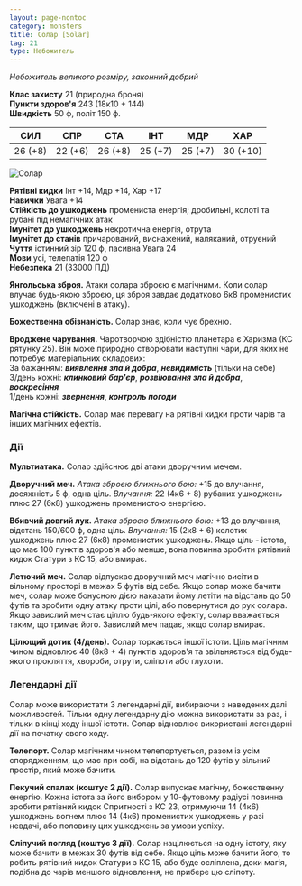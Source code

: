 ```yaml
---
layout: page-nontoc
category: monsters
title: Солар [Solar]
tag: 21
type: Небожитель
---
```


_Небожитель великого розміру, законний добрий_

**Клас захисту** 21 (природна броня)    
**Пункти здоров'я** 243 (18к10 + 144)    
**Швидкість** 50 ф, політ 150 ф.

| СИЛ     | СПР     | СТА     | ІНТ     | МДР     | ХАР      |
| ------- | ------- | ------- | ------- | ------- | -------- |
| 26 (+8) | 22 (+6) | 26 (+8) | 25 (+7) | 25 (+7) | 30 (+10) |

![Солар](https://www.dndbeyond.com/avatars/thumbnails/30761/809/1000/1000/638061094428241214.png)

**Рятівні кидки** Інт +14, Мдр +14, Хар +17    
**Навички** Увага +14    
**Стійкість до ушкоджень** промениста енергія; дробильні, колоті та рубані під немагічних атак    
**Імунітет до ушкоджень** некротична енергія, отрута    
**Імунітет до станів** причарований, виснажений, наляканий, отруєний    
**Чуття** істинний зір 120 ф, пасивна Увага 24    
**Мови** усі, телепатія 120 ф    
**Небезпека** 21 (33000 ПД)

**Янгольська зброя.** Атаки солара зброєю є магічними. Коли солар влучає будь-якою зброєю, ця зброя завдає додатково 6к8 променистих ушкоджень (включені в атаку).    

**Божественна обізнаність.** Солар знає, коли чує брехню.    

**Вроджене чарування.** Чаротворчою здібністю планетара є Харизма (КС рятунку 25). Він може природно створювати наступні чари, для яких не потребує матеріальних складових:    
За бажанням: **_виявлення зла й добра_**, **_невидимість_** (тільки на себе)    
3/день кожні: **_клинковий бар'єр_**, **_розвіювання зла й добра_**, **_воскресіння_**    
1/день кожні: **_звернення_**, **_контроль погоди_**    

**Магічна стійкість.** Солар має перевагу на рятівні кидки проти чарів та інших магічних ефектів.

### Дії
**Мультиатака.** Солар здійснює дві атаки дворучним мечем.    

**Дворучний меч.** _Атака зброєю ближнього бою:_ +15 до влучання, досяжність 5 ф, одна ціль. _Влучання:_ 22 (4к6 + 8) рубаних ушкоджень плюс 27 (6к8) ушкоджень променистою енергією.    

**Вбивчий довгий лук.** _Атака зброєю ближнього бою:_ +13 до влучання, відстань 150/600 ф, одна ціль. _Влучання:_ 15 (2к8 + 6) колотих ушкоджень плюс 27 (6к8) променистих ушкоджень. Якщо ціль - істота, що має 100 пунктів здоров'я або менше, вона повинна зробити рятівний кидок Статури з КС 15, або вмирає.   

**Летючий меч.** Солар відпускає дворучний меч магічно висіти в вільному просторі в межах 5 футів від себе. Якщо солар може бачити меч, солар може бонусною дією наказати йому летіти на відстань до 50 футів та зробити одну атаку проти цілі, або повернутися до рук солара. Якщо завислий меч стає ціллю будь-якого ефекту, солар вважається таким, що тримає його. Завислий меч падає, якщо солар вмирає.   

**Цілющий дотик (4/день).** Солар торкається іншої істоти. Ціль магічним чином відновлює 40 (8к8 + 4) пунктів здоров'я та звільняється від будь-якого прокляття, хвороби, отрути, сліпоти або глухоти.

### Легендарні дії
Солар може використати 3 легендарні дії, вибираючи з наведених далі можливостей. Тільки одну легендарну дію можна використати за раз, і тільки в кінці ходу іншої істоти. Солар відновлює використані легендарні дії на початку свого ходу.    

**Телепорт.** Солар магічним чином телепортується, разом із усім спорядженням, що має при собі, на відстань до 120 футів у вільний простір, який може бачити.    

**Пекучий спалах (коштує 2 дії).** Солар випускає магічну, божественну енергію. Кожна істота за його вибором у 10-футовому радіусі повинна зробити рятівний кидок Спритності з КС 23, отримуючи 14 (4к6) ушкоджень вогнем плюс 14 (4к6) променистих ушкоджень у разі невдачі, або половину цих ушкоджень за умови успіху.    

**Сліпучий погляд (коштує 3 дії).** Солар націлюється на одну істоту, яку може бачити в межах 30 футів від себе. Якщо ціль може бачити його, то робить рятівний кидок Статури з КС 15, або буде осліплена, доки магія, подібна до чарів меншого відновлення, не прибере цю сліпоту.
